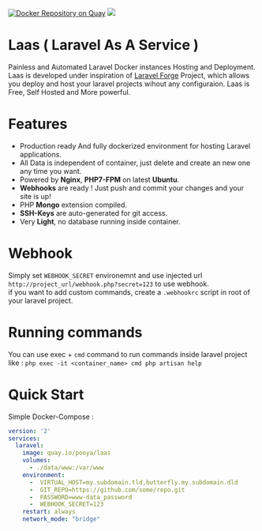 [![Docker Repository on Quay](https://quay.io/repository/pooya/laas/status "Docker Repository on Quay")](https://quay.io/repository/pooya/laas)
[![](https://badge.imagelayers.io/pooya/laas:latest.svg)](https://imagelayers.io/?images=pooya/laas:latest 'Get your own badge on imagelayers.io')

# Laas ( Laravel As A Service )
Painless and Automated Laravel Docker instances Hosting and Deployment.   
Laas is developed under inspiration of [Laravel Forge](https://forge.laravel.com) Project, which allows you deploy and host your laravel projects wihout any configuraion. Laas is Free, Self Hosted and More powerful.
  
# Features
- Production ready And fully dockerized environment for hosting Laravel applications.
- All Data is independent of container, just delete and create an new one any time you want.
- Powered by **Nginx**, **PHP7-FPM** on latest **Ubuntu**.
- **Webhooks** are ready ! Just push and commit your changes and your site is up!
- PHP **Mongo** extension compiled.
- **SSH-Keys** are auto-generated for git access.
- Very **Light**, no database running inside container.

# Webhook

Simply set `WEBHOOK_SECRET` environemnt and use injected url `http://project_url/webhook.php?secret=123` to use webhook.   
if you want to add custom commands, create a `.webhookrc` script in root of your laravel project.  

# Running commands

You can use exec + `cmd` command to run commands inside laravel project like :
``` php exec -it <container_name> cmd php artisan help ```

# Quick Start

Simple Docker-Compose :

```yaml
version: '2'
services:
  laravel:
    image: quay.io/pooya/laas
    volumes:
      - ./data/www:/var/www
    environment:
      -  VIRTUAL_HOST=my.subdomain.tld,butterfly.my.subdomain.dld
      -  GIT_REPO=https://github.com/some/repo.git
      -  PASSWORD=www-data_password
      -  WEBHOOK_SECRET=123
    restart: always
    network_mode: "bridge"
```

